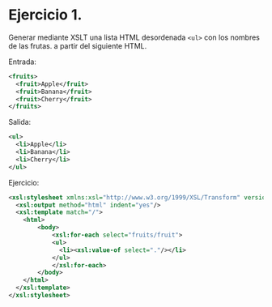 # Ejercicio 1.
Generar mediante XSLT una lista HTML desordenada `<ul>` con los nombres de las frutas. a partir del siguiente HTML.




Entrada:

```xml
<fruits>
  <fruit>Apple</fruit>
  <fruit>Banana</fruit>
  <fruit>Cherry</fruit>
</fruits>
```

Salida:

```xml
<ul>
  <li>Apple</li>
  <li>Banana</li>
  <li>Cherry</li>
</ul>
```

Ejercicio:

```xml
<xsl:stylesheet xmlns:xsl="http://www.w3.org/1999/XSL/Transform" version="1.0">
  <xsl:output method="html" indent="yes"/>
  <xsl:template match="/">
    <html>
        <body>
            <xsl:for-each select="fruits/fruit">
            <ul>
              <li><xsl:value-of select="."/></li>
            </ul>
            </xsl:for-each>
        </body>
    </html>
  </xsl:template>
</xsl:stylesheet>
```